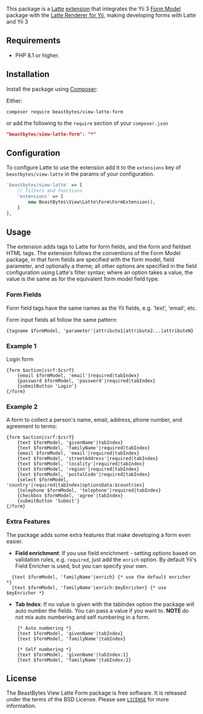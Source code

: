 This package is a [Latte](https://latte.nette.org/) [extension](https://latte.nette.org/en/creating-extension) 
that integrates the Yii 3 [Form Model](https://github.com/yiisoft/form-model) package with the 
[Latte Renderer for Yii](https://github.com/beastbytes/view-latte), making developing forms with Latte and Yii 3


## Requirements
- PHP 8.1 or higher.

## Installation
Install the package using [Composer](https://getcomposer.org):

Either:
```shell
composer require beastbytes/view-latte-form
```
or add the following to the `require` section of your `composer.json`
```json
"beastbytes/view-latte-form": "*"
```

## Configuration
To configure Latte to use the extension add it to the `extensions` key of `beastbytes/view-latte` in the params
of your configuration.

```php
'beastbytes/view-latte' => [
    // filters and functions
    'extensions' => [
        new BeastBytes\View\Latte\Form\FormExtension(),
    ]
],
```

## Usage
The extension adds tags to Latte for form fields, and the form and fieldset HTML tags. The extension follows the
conventions of the Form Model package, in that form fields are specified with the form model, field parameter,
and optionally a theme; all other options are specified in the field configuration using Latte's filter syntax;
where an option takes a value, the value is the same as for the equivalent form model field type. 

### Form Fields
Form field tags have the same names as the Yii fields, e.g. 'text', 'email', etc.

Form input fields all follow the same pattern:
```latte
{tagname $formModel, 'parameter'|attribute1|attribute2...|attributeN}
```

### Example 1
Login form
```latte
{form $action|csrf:$csrf}
    {email $formModel, 'email'|required|tabIndex}
    {password $formModel, 'password'|required|tabIndex}
    {submitButton 'Login'}
{/form}
```

### Example 2
A form to collect a person's name, email, address, phone number, and agreement to terms:
```latte
{form $action|csrf:$csrf}
    {text $formModel, 'givenName'|tabIndex}
    {text $formModel, 'familyName'|required|tabIndex}
    {email $formModel, 'email'|required|tabIndex}
    {text $formModel, 'streetAddress'|required|tabIndex}
    {text $formModel, 'locality'|required|tabIndex}
    {text $formModel, 'region'|required|tabIndex}
    {text $formModel, 'postalCode'|required|tabIndex}
    {select $formModel, 'country'|required|tabIndex|optionsData:$countries}
    {telephone $formModel, 'telephone'|required|tabIndex}
    {checkbox $formModel, 'agree'|tabIndex}
    {submitButton 'Submit'}
{/form}
```

### Extra Features
The package adds some extra features that make developing a form even easier.

* **Field enrichment**: If you use field enrichment - setting options based on validation rules, e.g. `required`, just add
the `enrich` option. By default Yii's Field Enricher is used, but you can specify your own.
```latte
  {text $formModel, 'familyName'|enrich} {* use the default enricher *}
  {text $formModel, 'familyName'|enrich:$myEnricher} {* use $myEnricher *}
```
* **Tab Index**: If no value is given with the tabIndex option the package will auto number the fields.
You can pass a value if you want to. **NOTE** do not mix auto numbering and self numbering in a form.
```latte
    {* Auto numbering *}
    {text $formModel, 'givenName'|tabIndex}
    {text $formModel, 'familyName'|tabIndex}
```
```latte
    {* Self numbering *}
    {text $formModel, 'givenName'|tabIndex:1}
    {text $formModel, 'familyName'|tabIndex:2}
```

## License
The BeastBytes View Latte Form package is free software. It is released under the terms of the BSD License.
Please see [`LICENSE`](./LICENSE.md) for more information.
